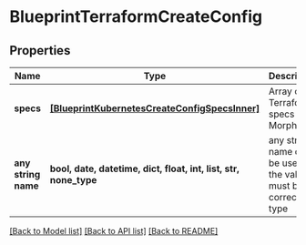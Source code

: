 # BlueprintTerraformCreateConfig


## Properties
Name | Type | Description | Notes
------------ | ------------- | ------------- | -------------
**specs** | [**[BlueprintKubernetesCreateConfigSpecsInner]**](BlueprintKubernetesCreateConfigSpecsInner.md) | Array of Terraform specs in Morpheus | [optional] 
**any string name** | **bool, date, datetime, dict, float, int, list, str, none_type** | any string name can be used but the value must be the correct type | [optional]

[[Back to Model list]](../README.md#documentation-for-models) [[Back to API list]](../README.md#documentation-for-api-endpoints) [[Back to README]](../README.md)


